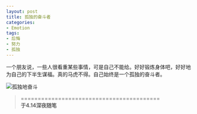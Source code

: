 ```yaml
---
layout: post
title: 孤独的奋斗者
categories:
- Emotion
tags:
- 后悔
- 努力
- 孤独
---
```


一个朋友说，一些人很看重某些事情，可是自己不能给。好好锻炼身体吧，好好地为自己的下半生谋福。真的马虎不得。自己始终是一个孤独的奋斗者。

![孤独地奋斗](https://ws3.sinaimg.cn/large/006tKfTcly1fitkvkde0uj30el09q74o.jpg)

> =========================================          
> __于4.14深夜随笔__     